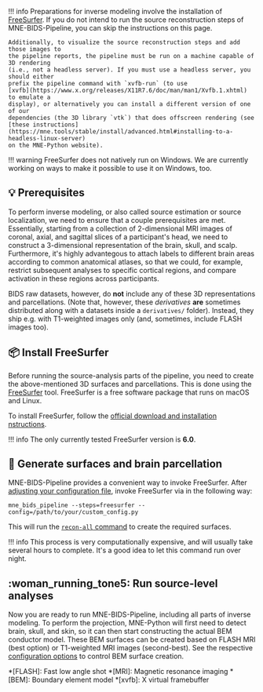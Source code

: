 !!! info
    Preparations for inverse modeling involve the installation of
    [FreeSurfer](https://surfer.nmr.mgh.harvard.edu/fswiki/).
    If you do not intend to run the source reconstruction steps of MNE-BIDS-Pipeline,
    you can skip the instructions on this page.

    Additionally, to visualize the source reconstruction steps and add those images to
    the pipeline reports, the pipeline must be run on a machine capable of 3D rendering
    (i.e., not a headless server). If you must use a headless server, you should either
    prefix the pipeline command with `xvfb-run` (to use
    [xvfb](https://www.x.org/releases/X11R7.6/doc/man/man1/Xvfb.1.xhtml) to emulate a
    display), or alternatively you can install a different version of one of our
    dependencies (the 3D library `vtk`) that does offscreen rendering (see
    [these instructions](https://mne.tools/stable/install/advanced.html#installing-to-a-headless-linux-server)
    on the MNE-Python website).

!!! warning
    FreeSurfer does not natively run on Windows. We are currently working on
    ways to make it possible to use it on Windows, too.

## :bulb: Prerequisites
To perform inverse modeling, or also called source estimation or source
localization, we need to ensure that a couple prerequisites are met.
Essentially, starting from a collection of 2-dimensional MRI images of coronal,
axial, and sagittal slices of a participant's head, we need to construct a
3-dimensional representation of the brain, skull, and scalp. Furthermore,
it's highly advantegous to attach labels to different brain areas according
to common anatomical atlases, so that we could, for example, restrict
subsequent analyses to specific cortical regions, and compare activation
in these regions across participants.

BIDS raw datasets, however, do **not** include any of these 3D representations
and parcellations. (Note that, however, these *derivatives* **are** sometimes
distributed along with a datasets inside a `derivatives/` folder). Instead,
they ship e.g. with T1-weighted images only (and, sometimes, include FLASH
images too).

## :package: Install FreeSurfer

Before running the source-analysis parts of the pipeline, you need to
create the above-mentioned 3D surfaces and parcellations. This is done using
the [FreeSurfer](https://surfer.nmr.mgh.harvard.edu/fswiki/) tool. FreeSurfer
is a free software package that runs on macOS and Linux.

To install FreeSurfer, follow the [official download and installation
nstructions](https://surfer.nmr.mgh.harvard.edu/fswiki/rel6downloads).

!!! info
    The only currently tested FreeSurfer version is **6.0**.

## :brain: Generate surfaces and brain parcellation

MNE-BIDS-Pipeline provides a convenient way to invoke FreeSurfer. After
[adjusting your configuration file](../settings/general.md),
invoke FreeSurfer via in the following way:

```shell
mne_bids_pipeline --steps=freesurfer --config=/path/to/your/custom_config.py
```

This will run the
[`recon-all` command](https://surfer.nmr.mgh.harvard.edu/fswiki/recon-all)
to create the required surfaces.

!!! info
    This process is very computationally expensive, and will usually take
    several hours to complete. It's a good idea to let this command run
    over night.

## :woman_running_tone5: Run source-level analyses

Now you are ready to run MNE-BIDS-Pipeline, including all parts of inverse
modeling. To perform the projection, MNE-Python will first need to detect
brain, skull, and skin, so it can then start constructing the actual BEM
conductor model. These BEM surfaces can be created based on FLASH MRI
(best option) or T1-weighted MRI images (second-best). See the respective
[configuration options](../settings/source/bem.md) to control BEM surface
creation.

*[FLASH]: Fast low angle shot
*[MRI]: Magnetic resonance imaging
*[BEM]: Boundary element model
*[xvfb]: X virtual framebuffer